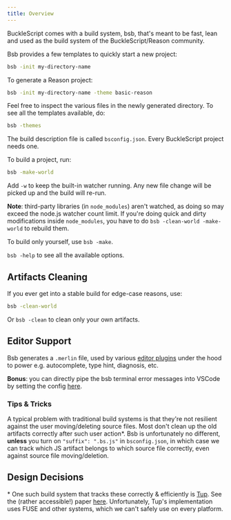 ```yaml
---
title: Overview
---
```


BuckleScript comes with a build system, bsb, that's meant to be fast, lean and used as the build system of the BuckleScript/Reason community.

Bsb provides a few templates to quickly start a new project:

```sh
bsb -init my-directory-name
```

To generate a Reason project:

```sh
bsb -init my-directory-name -theme basic-reason
```

Feel free to inspect the various files in the newly generated directory. To see all the templates available, do:

```sh
bsb -themes
```

<!-- TODO: clean up themes -->

The build description file is called `bsconfig.json`. Every BuckleScript project needs one.

To build a project, run:

```sh
bsb -make-world
```

Add `-w` to keep the built-in watcher running. Any new file change will be picked up and the build will re-run.

**Note**: third-party libraries (in `node_modules`) aren't watched, as doing so may exceed the node.js watcher count limit. If you're doing quick and dirty modifications inside `node_modules`, you have to do `bsb -clean-world -make-world` to rebuild them.

To build only yourself, use `bsb -make`.

`bsb -help` to see all the available options.

## Artifacts Cleaning

If you ever get into a stable build for edge-case reasons, use:

```sh
bsb -clean-world
```

Or `bsb -clean` to clean only your own artifacts.

## Editor Support

Bsb generates a `.merlin` file, used by various [editor plugins](https://reasonml.github.io/docs/en/editor-plugins.html) under the hood to power e.g. autocomplete, type hint, diagnosis, etc.

**Bonus**: you can directly pipe the bsb terminal error messages into VSCode by setting the config [here](https://github.com/reasonml-editor/vscode-reasonml#bsb).

### Tips & Tricks

A typical problem with traditional build systems is that they're not resilient against the user moving/deleting source files. Most don't clean up the old artifacts correctly after such user action\*. Bsb is unfortunately no different, **unless** you turn on `"suffix": ".bs.js"` in `bsconfig.json`, in which case we can track which JS artifact belongs to which source file correctly, even against source file moving/deletion.

## Design Decisions

\* One such build system that tracks these correctly & efficiently is [Tup](http://gittup.org/tup/). See the (rather accessible!) paper [here](http://gittup.org/tup/build_system_rules_and_algorithms.pdf). Unfortunately, Tup's implementation uses FUSE and other systems, which we can't safely use on every platform.
